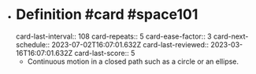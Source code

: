 - # Definition #card #space101
  card-last-interval:: 108
  card-repeats:: 5
  card-ease-factor:: 3
  card-next-schedule:: 2023-07-02T16:07:01.632Z
  card-last-reviewed:: 2023-03-16T16:07:01.632Z
  card-last-score:: 5
	- Continuous motion in a closed path such as a circle or an ellipse.